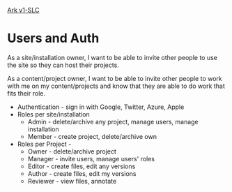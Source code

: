 [Ark v1-SLC](_index.md)

# Users and Auth

As a site/installation owner, I want to be able to invite other people to use the site so they can host their projects.

As a content/project owner, I want to be able to invite other people to work with me on my content/projects and know that they are able to do work that fits their role.

* Authentication - sign in with Google, Twitter, Azure, Apple
* Roles per site/installation
    - Admin - delete/archive any project, manage users, manage installation
    - Member - create project, delete/archive own
* Roles per Project - 
    - Owner - delete/archive project
    - Manager - invite users, manage users' roles
    - Editor - create files, edit any versions
    - Author - create files, edit my versions
    - Reviewer - view files, annotate